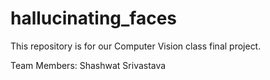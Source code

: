 # hallucinating_faces
This repository is for our Computer Vision class final project.

Team Members:
Shashwat Srivastava


